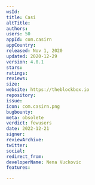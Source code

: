 ```yaml
---
wsId: 
title: Casi
altTitle: 
authors: 
users: 50
appId: com.casirn
appCountry: 
released: Nov 1, 2020
updated: 2020-12-29
version: 4.0.1
stars: 
ratings: 
reviews: 
size: 
website: https://theblockbox.io
repository: 
issue: 
icon: com.casirn.png
bugbounty: 
meta: obsolete
verdict: fewusers
date: 2022-12-21
signer: 
reviewArchive: 
twitter: 
social: 
redirect_from: 
developerName: Nena Vuckovic
features: 

---
```


